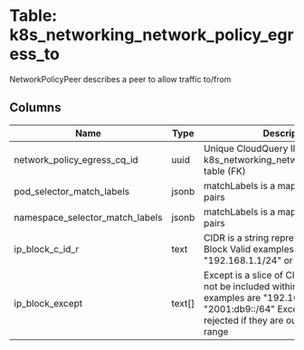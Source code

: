 
# Table: k8s_networking_network_policy_egress_to
NetworkPolicyPeer describes a peer to allow traffic to/from
## Columns
| Name        | Type           | Description  |
| ------------- | ------------- | -----  |
|network_policy_egress_cq_id|uuid|Unique CloudQuery ID of k8s_networking_network_policy_egress table (FK)|
|pod_selector_match_labels|jsonb|matchLabels is a map of {key,value} pairs|
|namespace_selector_match_labels|jsonb|matchLabels is a map of {key,value} pairs|
|ip_block_c_id_r|text|CIDR is a string representing the IP Block Valid examples are "192.168.1.1/24" or "2001:db9::/64"|
|ip_block_except|text[]|Except is a slice of CIDRs that should not be included within an IP Block Valid examples are "192.168.1.1/24" or "2001:db9::/64" Except values will be rejected if they are outside the CIDR range|
